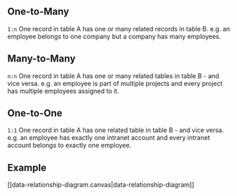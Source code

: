 
## One-to-Many

`1:n`
One record in table A has one or many related records in table B.
e.g. an employee belongs to one company but a company has many employees.

## Many-to-Many

`n:n`
One record in table A has one or many related tables in table B - and vice versa.
e.g. an employee is part of multiple projects and every project has multiple employees assigned to it.

## One-to-One

`1:1`
One record in table A has one related table in table B - and vice versa.
e.g. an employee has exactly one intranet account and every intranet account belongs to exactly one employee.

## Example

[[data-relationship-diagram.canvas|data-relationship-diagram]]






